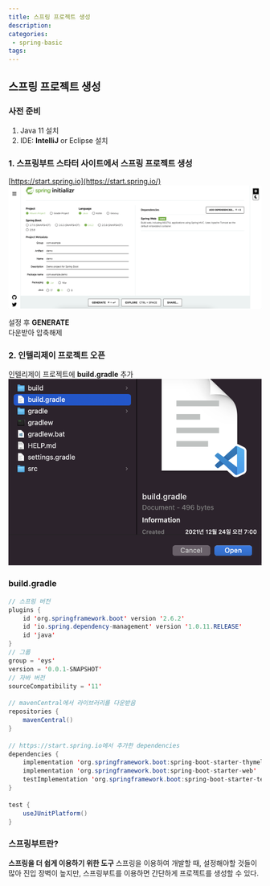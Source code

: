 ```yaml
---
title: 스프링 프로젝트 생성
description:
categories:
 - spring-basic
tags:
---
```

## 스프링 프로젝트 생성
### 사전 준비
1. Java 11 설치
2. IDE: **IntelliJ** or Eclipse 설치

### 1. 스프링부트 	스타터 사이트에서 스프링 프로젝트 생성
[https://start.spring.io](https://start.spring.io/)  
<img alt="StartSpring" src="/assets/images/spring-initializer.png" />  

설정 후 **GENERATE**  
다운받아 압축해제
### 2. 인텔리제이 프로젝트 오픈
인텔리제이 프로젝트에 **build.gradle** 추가  
<img alt="OpenProject" src="/assets/images/open-project.png" />  


### build.gradle
```java
// 스프링 버전
plugins {
	id 'org.springframework.boot' version '2.6.2'
	id 'io.spring.dependency-management' version '1.0.11.RELEASE'
	id 'java'
}
// 그룹
group = 'eys'
version = '0.0.1-SNAPSHOT'
// 자바 버전
sourceCompatibility = '11'

// mavenCentral에서 라이브러리를 다운받음
repositories {
	mavenCentral()
}

// https://start.spring.io에서 추가한 dependencies
dependencies {
	implementation 'org.springframework.boot:spring-boot-starter-thymeleaf'
	implementation 'org.springframework.boot:spring-boot-starter-web'
	testImplementation 'org.springframework.boot:spring-boot-starter-test'
}

test {
	useJUnitPlatform()
}

```
### **스프링부트란?**
**스프링을 더 쉽게 이용하기 위한 도구**
스프링을 이용하여 개발할 때, 설정해야할 것들이 많아 진입 장벽이 높지만, 스프링부트를 이용하면 간단하게 프로젝트를 생성할 수 있다.